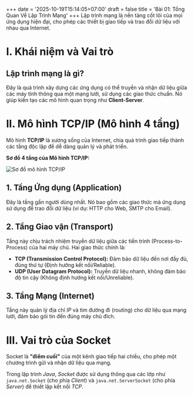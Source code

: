 +++
date = '2025-10-19T15:14:05+07:00'
draft = false
title = 'Bài 01: Tổng Quan Về Lập Trình Mạng'
+++
Lập trình mạng là nền tảng cốt lõi của mọi ứng dụng hiện đại, cho phép các thiết bị giao tiếp và trao đổi dữ liệu với nhau qua Internet.

# I. Khái niệm và Vai trò

## Lập trình mạng là gì?
Đây là quá trình xây dựng các ứng dụng có thể truyền và nhận dữ liệu giữa các máy tính thông qua một mạng lưới, sử dụng các giao thức chuẩn. Nó giúp kiến tạo các mô hình quan trọng như **Client-Server**.

# II. Mô hình TCP/IP (Mô hình 4 tầng)

Mô hình **TCP/IP** là xương sống của Internet, chia quá trình giao tiếp thành các tầng độc lập để dễ dàng quản lý và phát triển.

**Sơ đồ 4 tầng của Mô hình TCP/IP:**

![Sơ đồ mô hình TCP/IP](/images/bai1.jpg)

## 1. Tầng Ứng dụng (Application)
Đây là tầng gần người dùng nhất. Nó bao gồm các giao thức mà ứng dụng sử dụng để trao đổi dữ liệu (ví dụ: HTTP cho Web, SMTP cho Email).

## 2. Tầng Giao vận (Transport)
Tầng này chịu trách nhiệm truyền dữ liệu giữa các tiến trình (Process-to-Process) của hai máy chủ. Hai giao thức chính là:
* **TCP (Transmission Control Protocol):** Đảm bảo dữ liệu đến nơi đầy đủ, đúng thứ tự (Định hướng kết nối/Reliable).
* **UDP (User Datagram Protocol):** Truyền dữ liệu nhanh, không đảm bảo độ tin cậy (Không định hướng kết nối/Unreliable).

## 3. Tầng Mạng (Internet)
Tầng này quản lý địa chỉ $IP$ và tìm đường đi (routing) cho dữ liệu qua mạng lưới, đảm bảo gói tin đến đúng máy chủ đích.

# III. Vai trò của Socket

Socket là **"điểm cuối"** của một kênh giao tiếp hai chiều, cho phép một chương trình gửi và nhận dữ liệu qua mạng.

Trong lập trình $Java$, $Socket$ được sử dụng thông qua các lớp như `java.net.Socket` (cho phía $Client$) và `java.net.ServerSocket` (cho phía $Server$) để thiết lập kết nối $TCP$.